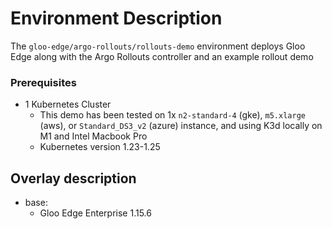 # Environment Description
The `gloo-edge/argo-rollouts/rollouts-demo` environment deploys Gloo Edge along with the Argo Rollouts controller and an example rollout demo

### Prerequisites
- 1 Kubernetes Cluster
    - This demo has been tested on 1x `n2-standard-4` (gke), `m5.xlarge` (aws), or `Standard_DS3_v2` (azure) instance, and using K3d locally on M1 and Intel Macbook Pro
    - Kubernetes version 1.23-1.25

## Overlay description
- base:
    - Gloo Edge Enterprise 1.15.6